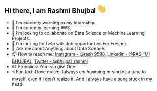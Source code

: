 ## Hi there, I am Rashmi Bhujbal <img src="https://raw.githubusercontent.com/Rashmi1404/RASHMI1404/main/wave.gif" width="30px">


- 🔭 I’m currently working on my Internship.
- 🌱 I’m currently learning AWS.
- 👯 I’m looking to collaborate on Data Science or Machine Learning Projects.
- 🤔 I’m looking for help with Job opportunities For Fresher.
- 💬 Ask me about Anything about Data Science.
- 📫 How to reach me: [Instagram - @rash_9598](https://www.instagram.com/rash_9598/), [Linkedin - @RASHMI BHUJBAL](https://www.linkedin.com/in/rashmibhujbal-9598/), [Twitter - @bhujbal_rashmi](https://twitter.com/bhujbal_rashmi)
- 😄 Pronouns: You can give One.
- ⚡ Fun fact:  I love music. I always am humming or singing a tune to myself, even if I don’t realize it. And I always have a song stuck in my head.
